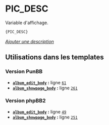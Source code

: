 # PIC_DESC


Variable d'affichage.

```html
{PIC_DESC}
```

[*Ajouter une description*](https://fa-tvars.appspot.com/var/PIC_DESC)

## Utilisations dans les templates

### Version PunBB
* __[`album_edit_body`](../tpl/var/punbb/album_edit_body.md#readme) :__ ligne [`61`](../tpl/src/punbb/album_edit_body.tpl#L61)
* __[`album_showpage_body`](../tpl/var/punbb/album_showpage_body.md#readme) :__ ligne [`261`](../tpl/src/punbb/album_showpage_body.tpl#L261)

### Version phpBB2
* __[`album_edit_body`](../tpl/var/subsilver/album_edit_body.md#readme) :__ ligne [`49`](../tpl/src/subsilver/album_edit_body.tpl#L49)
* __[`album_showpage_body`](../tpl/var/subsilver/album_showpage_body.md#readme) :__ ligne [`251`](../tpl/src/subsilver/album_showpage_body.tpl#L251)
